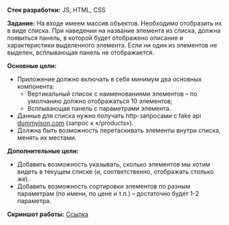 **Стек разработки:** JS, HTML, CSS

**Задание:**
На входе имеем массив объектов. Необходимо отобразить их в виде списка. 
При наведении на название элемента из списка, должна появиться панель, в которой будет отображено описание и характеристики выделенного элемента. 
Если ни один из элементов не выделен, всплывающая панель не отображается.

**Основные цели:**
+	Приложение должно включать в себя минимум два основных компонента:
    + Вертикальный список с наименованиями элементов – по умолчанию должно отображаться 10 элементов;
    + Всплывающая панель с параметрами элемента.
+ Данные для списка нужно получать http-запросами с fake api [dummyjson.com]( https://dummyjson.com) (запрос к «/products»).
+ Должна быть возможность перетаскивать элементы внутри списка, менять их местами.

**Дополнительные цели:**
+	Добавить возможность указывать, сколько элементов мы хотим видеть в текущем списке (и, соответственно, отображать столько же).
+ Добавить возможность сортировки элементов по разным параметрам (по имени, по цене и т.п.) – достаточно будет 1-2 параметра.

**Скриншот работы:** [Ссылка](https://photos.app.goo.gl/HdmAhn9kkpj5emDH8)

